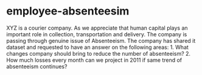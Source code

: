 # employee-absenteesim
XYZ is a courier company. As we appreciate that human capital plays an important role in collection, transportation and delivery. The company is passing through genuine issue of Absenteeism. The company has shared it dataset and requested to have an answer on the following areas: 1. What changes company should bring to reduce the number of absenteeism? 2. How much losses every month can we project in 2011 if same trend of absenteeism continues?
